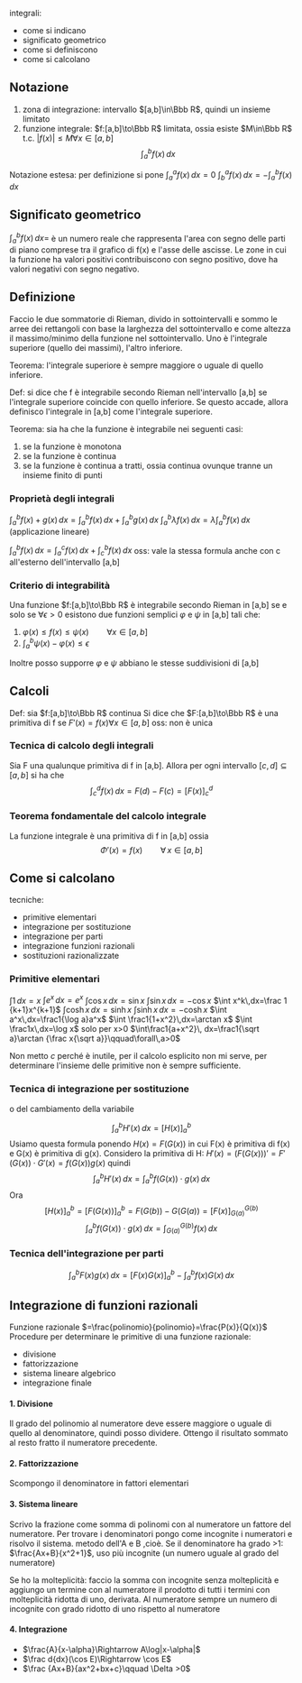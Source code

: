 integrali:
- come si indicano
- significato geometrico
- come si definiscono
- come si calcolano

## Notazione
1. zona di integrazione: intervallo $[a,b]\in\Bbb R$, quindi un insieme limitato
2. funzione integrale: $f:[a,b]\to\Bbb R$ limitata, ossia esiste $M\in\Bbb R$ t.c. $|f(x)|\le M \forall x \in [a,b]$
$$\int_a^bf(x)\,dx$$

Notazione estesa: per definizione si pone
$\int_a^af(x)\,dx=0$
$\int_b^af(x)\,dx=-\int_a^bf(x)\,dx$


## Significato geometrico
$\int_a^bf(x)\,dx=$ è un numero reale che rappresenta l'area con segno delle parti di piano comprese tra il grafico di f(x) e l'asse delle ascisse. Le zone in cui la funzione ha valori positivi contribuiscono con segno positivo, dove ha valori negativi con segno negativo.

## Definizione

Faccio le due sommatorie di Rieman, divido in sottointervalli e sommo le arree dei rettangoli con base la larghezza del sottointervallo e come altezza il massimo/minimo della funzione nel sottointervallo. Uno è l'integrale superiore (quello dei massimi), l'altro inferiore.

Teorema: l'integrale superiore è sempre maggiore o uguale di quello inferiore.

Def: si dice che f è integrabile secondo Rieman nell'intervallo \[a,b\] se l'integrale superiore coincide con quello inferiore. Se questo accade, allora definisco l'integrale in \[a,b\] come l'integrale superiore.

Teorema: sia ha che la funzione è integrabile nei seguenti casi:
1. se la funzione è monotona
2. se la funzione è continua
3. se la funzione è continua a tratti, ossia continua ovunque tranne un insieme finito di punti
### Proprietà degli integrali

$\int_a^bf(x)+g(x)\,dx=\int_a^bf(x)\,dx+\int_a^bg(x)\,dx$
$\int_a^b\lambda f(x)\,dx=\lambda\int_a^bf(x)\, dx$
(applicazione lineare)

$\int_a^bf(x)\,dx=\int_a^cf(x)\,dx+\int_c^bf(x)\,dx$
oss: vale la stessa formula anche con c all'esterno dell'intervallo \[a,b\]

### Criterio di integrabilità
Una funzione $f:[a,b]\to\Bbb R$ è integrabile secondo Rieman in \[a,b\] se e solo se $\forall\epsilon >0$ esistono due funzioni semplici $\varphi$ e $\psi$ in \[a,b\] tali che:
1. $\varphi(x)\le f(x)\le \psi(x)\qquad \forall x\in[a,b]$
2. $\int_a^b\psi(x)-\varphi(x)\le\epsilon$

Inoltre posso supporre $\varphi$ e $\psi$ abbiano le stesse suddivisioni di \[a,b\]

## Calcoli
Def: sia $f:[a,b]\to\Bbb R$ continua
Si dice che $F:[a,b]\to\Bbb R$ è una primitiva di f se $F'(x)=f(x)\forall x\in[a,b]$
oss: non è unica

### Tecnica di calcolo degli integrali
Sia F una qualunque primitiva di f in \[a,b\]. Allora per ogni intervallo $[c,d]\subseteq[a,b]$ si ha che 
$$\int_c^df(x)\,dx=F(d)-F(c)=[F(x)]_c^d$$
### Teorema fondamentale del calcolo integrale
La funzione integrale è una primitiva di f in \[a,b\] ossia
$$\Phi'(x)=f(x)\qquad \forall\, x\in[a,b]$$

## Come si calcolano
tecniche:
- primitive elementari
- integrazione per sostituzione
- integrazione per parti
- integrazione funzioni razionali
- sostituzioni razionalizzate

### Primitive elementari
$\int 1\,dx=x$
$\int e^x\,dx=e^x$
$\int \cos x\,dx=\sin x$
$\int \sin x\,dx=-\cos x$
$\int x^k\,dx=\frac 1 {k+1}x^{k+1}$
$\int \cosh x\,dx=\sinh x$
$\int \sinh x\,dx=-\cosh x$
$\int a^x\,dx=\frac1{\log a}a^x$
$\int \frac1{1+x^2}\,dx=\arctan x$
$\int \frac1x\,dx=\log x$   solo per x>0
$\int\frac1{a+x^2}\, dx=\frac1{\sqrt a}\arctan {\frac x{\sqrt a}}\qquad\forall\,a>0$


Non metto $c$ perché è inutile, per il calcolo esplicito non mi serve, per determinare l'insieme delle primitive non è sempre sufficiente.

### Tecnica di integrazione per sostituzione
o del cambiamento della variabile

$$\int_a^bH'(x)\,dx=[H(x)]_a^b$$
Usiamo questa formula ponendo $H(x)=F(G(x))$ in cui F(x) è primitiva di f(x) e G(x) è primitiva di g(x).
Considero la primitiva di H: $H'(x)=(F(G(x)))'=F'(G(x))\cdot G'(x)=f(G(x))g(x)$ quindi
$$\int_a^bH'(x)\,dx=\int_a^bf(G(x))\cdot g(x)\,dx$$
Ora
$$[H(x)]_a^b=[F(G(x))]_a^b=F(G(b))-G(G(a))=[F(x)]_{G(a)}^{G(b)}$$
$$\int_a^bf(G(x))\cdot g(x)\,dx=\int_{G(a)}^{G(b)}f(x)\,dx$$
### Tecnica dell'integrazione per parti

$$\int_a^b F(x)g(x)\, dx=[F(x)G(x)]_a^b-\int_a^b f(x)G(x)\, dx$$
## Integrazione di funzioni razionali
Funzione razionale $=\frac{polinomio}{polinomio}=\frac{P(x)}{Q(x)}$
Procedure per determinare le primitive di una funzione razionale:
- divisione
- fattorizzazione
- sistema lineare algebrico
- integrazione finale

#### 1. Divisione
Il grado del polinomio al numeratore deve essere maggiore o uguale di quello al denominatore, quindi posso dividere.
Ottengo il risultato sommato al resto fratto il numeratore precedente.
#### 2. Fattorizzazione
Scompongo il denominatore in fattori elementari
#### 3. Sistema lineare
Scrivo la frazione come somma di polinomi con al numeratore un fattore del numeratore. Per trovare i denominatori pongo come incognite i numeratori e risolvo il sistema.
metodo dell'A e B ,cioè.
Se il denominatore ha grado >1: $\frac{Ax+B}{x^2+1}$, uso più incognite (un numero uguale al grado del numeratore)

Se ho la molteplicità:
faccio la somma con incognite senza molteplicità e aggiungo un termine con al numeratore il prodotto di tutti i termini con molteplicità ridotta di uno, derivata. Al numeratore sempre un numero di incognite con grado ridotto di uno rispetto al numeratore
#### 4. Integrazione
- $\frac{A}{x-\alpha}\Rightarrow A\log|x-\alpha|$
- $\frac d{dx}(\cos E)\Rightarrow \cos E$
- $\frac {Ax+B}{ax^2+bx+c}\qquad \Delta >0$
